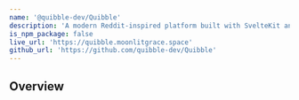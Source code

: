 ```yaml
---
name: '@quibble-dev/Quibble'
description: 'A modern Reddit-inspired platform built with SvelteKit and Django. Features multi-profile support, community creation, and rich threaded discussions.'
is_npm_package: false
live_url: 'https://quibble.moonlitgrace.space'
github_url: 'https://github.com/quibble-dev/Quibble'
---
```


## Overview
